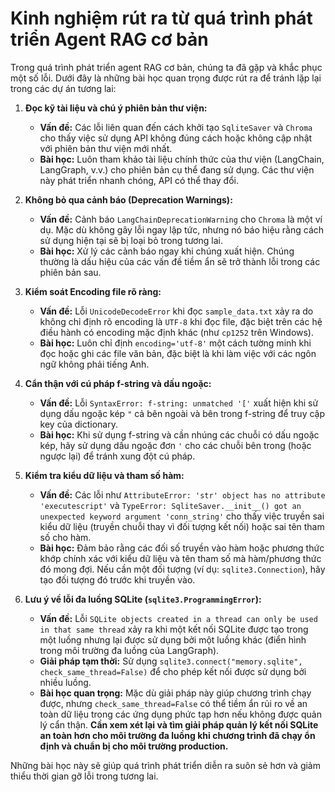 # Kinh nghiệm rút ra từ quá trình phát triển Agent RAG cơ bản

Trong quá trình phát triển agent RAG cơ bản, chúng ta đã gặp và khắc phục một số lỗi. Dưới đây là những bài học quan trọng được rút ra để tránh lặp lại trong các dự án tương lai:

1.  **Đọc kỹ tài liệu và chú ý phiên bản thư viện:**
    *   **Vấn đề:** Các lỗi liên quan đến cách khởi tạo `SqliteSaver` và `Chroma` cho thấy việc sử dụng API không đúng cách hoặc không cập nhật với phiên bản thư viện mới nhất.
    *   **Bài học:** Luôn tham khảo tài liệu chính thức của thư viện (LangChain, LangGraph, v.v.) cho phiên bản cụ thể đang sử dụng. Các thư viện này phát triển nhanh chóng, API có thể thay đổi.

2.  **Không bỏ qua cảnh báo (Deprecation Warnings):**
    *   **Vấn đề:** Cảnh báo `LangChainDeprecationWarning` cho `Chroma` là một ví dụ. Mặc dù không gây lỗi ngay lập tức, nhưng nó báo hiệu rằng cách sử dụng hiện tại sẽ bị loại bỏ trong tương lai.
    *   **Bài học:** Xử lý các cảnh báo ngay khi chúng xuất hiện. Chúng thường là dấu hiệu của các vấn đề tiềm ẩn sẽ trở thành lỗi trong các phiên bản sau.

3.  **Kiểm soát Encoding file rõ ràng:**
    *   **Vấn đề:** Lỗi `UnicodeDecodeError` khi đọc `sample_data.txt` xảy ra do không chỉ định rõ encoding là `UTF-8` khi đọc file, đặc biệt trên các hệ điều hành có encoding mặc định khác (như `cp1252` trên Windows).
    *   **Bài học:** Luôn chỉ định `encoding='utf-8'` một cách tường minh khi đọc hoặc ghi các file văn bản, đặc biệt là khi làm việc với các ngôn ngữ không phải tiếng Anh.

4.  **Cẩn thận với cú pháp f-string và dấu ngoặc:**
    *   **Vấn đề:** Lỗi `SyntaxError: f-string: unmatched '['` xuất hiện khi sử dụng dấu ngoặc kép `"` cả bên ngoài và bên trong f-string để truy cập key của dictionary.
    *   **Bài học:** Khi sử dụng f-string và cần nhúng các chuỗi có dấu ngoặc kép, hãy sử dụng dấu ngoặc đơn `'` cho các chuỗi bên trong (hoặc ngược lại) để tránh xung đột cú pháp.

5.  **Kiểm tra kiểu dữ liệu và tham số hàm:**
    *   **Vấn đề:** Các lỗi như `AttributeError: 'str' object has no attribute 'executescript'` và `TypeError: SqliteSaver.__init__() got an unexpected keyword argument 'conn_string'` cho thấy việc truyền sai kiểu dữ liệu (truyền chuỗi thay vì đối tượng kết nối) hoặc sai tên tham số cho hàm.
    *   **Bài học:** Đảm bảo rằng các đối số truyền vào hàm hoặc phương thức khớp chính xác với kiểu dữ liệu và tên tham số mà hàm/phương thức đó mong đợi. Nếu cần một đối tượng (ví dụ: `sqlite3.Connection`), hãy tạo đối tượng đó trước khi truyền vào.

6.  **Lưu ý về lỗi đa luồng SQLite (`sqlite3.ProgrammingError`):**
    *   **Vấn đề:** Lỗi `SQLite objects created in a thread can only be used in that same thread` xảy ra khi một kết nối SQLite được tạo trong một luồng nhưng lại được sử dụng bởi một luồng khác (điển hình trong môi trường đa luồng của LangGraph).
    *   **Giải pháp tạm thời:** Sử dụng `sqlite3.connect("memory.sqlite", check_same_thread=False)` để cho phép kết nối được sử dụng bởi nhiều luồng. 
    *   **Bài học quan trọng:** Mặc dù giải pháp này giúp chương trình chạy được, nhưng `check_same_thread=False` có thể tiềm ẩn rủi ro về an toàn dữ liệu trong các ứng dụng phức tạp hơn nếu không được quản lý cẩn thận. **Cần xem xét lại và tìm giải pháp quản lý kết nối SQLite an toàn hơn cho môi trường đa luồng khi chương trình đã chạy ổn định và chuẩn bị cho môi trường production.**

Những bài học này sẽ giúp quá trình phát triển diễn ra suôn sẻ hơn và giảm thiểu thời gian gỡ lỗi trong tương lai.